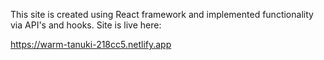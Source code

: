 
This site is created using React framework and implemented functionality via API's and hooks. Site is live here:

https://warm-tanuki-218cc5.netlify.app
